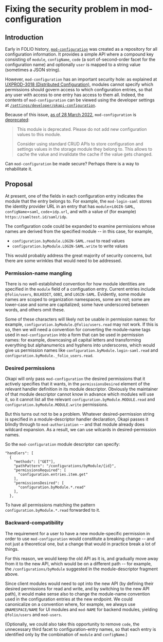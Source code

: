 # Fixing the security problem in mod-configuration

<!-- md2toc -l 2 fixing-mod-configuration.md -->



## Introduction

Early in FOLIO history, [`mod-configuration`](https://github.com/folio-org/mod-configuration) was created as a repository for all configuration information. It provides a simple API where a compound key consisting of `module`, `configName`, `code` (a sort of-second-order facet for the configuration name) and optionally `user` is mapped to a string value (sometimes a JSON string).

However, `mod-configuration` has an important security hole: as explained at [UXPROD-3018 (Distributed Configuration)](https://issues.folio.org/browse/UXPROD-3018), modules cannot specify which permissions should govern access to which configuration entries, so that any user with access to one entry has access to them all. Indeed, the contents of `mod-configuration` can be viewed using the developer settings at [`/settings/developer/okapi-configuration`](https://folio-snapshot.dev.folio.org/settings/developer/okapi-configuration).

Because of this issue, [as of 28 March 2022](https://github.com/folio-org/mod-configuration/commit/812c7d15fcb264359c89c2d5b43696f7c27b9462), `mod-configuration` is [deprecated](https://github.com/folio-org/mod-configuration/blob/master/README.md#deprecation):

> This module is deprecated. Please do not add new configuration values to this module.
>
> Consider using standard CRUD APIs to store configuration and settings values in the storage module they belong to. This allows to cache the value and invalidate the cache if the value gets changed.

Can `mod-configuration` be made secure? Perhaps there is a way to rehabilitate it.



## Proposal

At present, one of the fields in each configuration entry indicates the module that the entry belongs to. For example, the `mod-login-saml` stores the identity provider URL in an entry that has `module`=`LOGIN-SAML`, `configName`=`saml`, `code`=`idp.url`, and with a value of (for example) `https://samltest.id/saml/idp`.

The configuration code could be expanded to examine permissions whose names are derived from the specified module -- in this case, for example,
* `configuration.byModule.LOGIN-SAML.read` to read values
* `configuration.byModule.LOGIN-SAML.write` to write values

This would probably address the great majority of security concerns, but there are some wrinkles that would need to be addressed.


### Permission-name mangling

There is no well-established convention for how module identities are specified in the `module` field of a configuation entry. Current entries include `@folio/users`, `BULKEDIT`, `GOBI`, and `LOGIN-SAML`. Evidently, some module names are scoped to organization namespaces, some are not; some are lower-case and some are capitalized; some have underscored between words, and others omit these.

Some of these characters will likely not be usable in permission names: for example, `configuration.byModule.@folio/users.read` may not work. If this is so, then we will need a convention for converting the module-name tags used in `mod-configuration` into a form that can be used in permission names: for example, downcasing all capital letters and transforming everything but  alphanumerics and hyphens into underscores, which would give us permission names like `configuration.byModule.login-saml.read` and `configuration.byModule._folio_users.read`.


### Desired permissions

Okapi will only pass `mod-configuration` the desired permissions that it actively specifies that it wants, in the `permissionsDesired` element of the relevant handler definition in its module descriptor. Obviously the maintainer of that module descriptor cannot know in advance which modules will use it, so it cannot list all the relevant `configuration.byModule.MODULE.read` and `configuration.byModule.MODULE.write` permissions.

But this turns out not to be a problem. Whatever desired-permission string is specified in a module-descriptor handler declaration, Okapi passes it blindly through to `mod-authorization` -- and that module already does wildcard expansion. As a result, we can use wilcards in desired-permission names.

So the `mod-configuration` module descriptor can specify:

	"handlers": [
	  {
	    "methods": ["GET"],
	    "pathPattern": "/configurations/byModule/{id}",
	    "permissionsRequired": [
	      "configuration.entries.item.get"
	    ],
	    "permissionsDesired": [
	      "configuration.byModule.*.read"
	    ],
	  },
 
To have all permissions matching the pattern `configuration.byModule.*.read` forwarded to it.


### Backward-compatibility

The requirement for a user to have a new module-specific permission in order to use `mod-configuration` would constitute a breaking change -- and not just a theoretical one, but a change that would in practice break a lot of things.

For this reason, we would keep the old API as it is, and gradually move away from it to the new API, which would be on a different path -- for example, the 
`/configurations/byModule` suggested in the module-descriptor fragment above.

Since client modules would need to opt into the new API (by defining their desired permissions for read and write, and by switching to the new API path), it would make sense also to change the module-name convention used in the configuration entries at the new endpoint. We could canonicalize on a convention where, for example, we always use `@NAMESPACE/NAME` for UI modules and `mod-NAME` for backend modules, yielding `@folio/users` and `mod-users`.

(Optionally, we could also take this opportunity to remove `code`, the unnecessary third facet to configuration-entry names, so that each entry is identified only by the combination of `module` and `configName`.)



